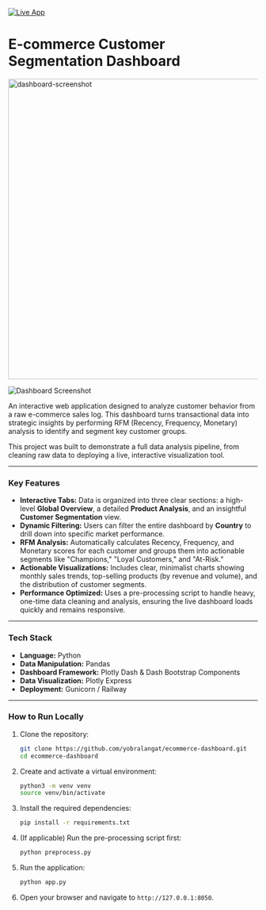 [![Live App](https://img.shields.io/badge/Live-App-brightgreen?style=for-the-badge)](https://ecommerce-dashboard-production-46ed.up.railway.app/)

# E-commerce Customer Segmentation Dashboard
<img width="1320" height="606" alt="dashboard-screenshot" src="https://github.com/user-attachments/assets/fb66616b-9384-4948-96c4-5486a6bb51c5" />

![Dashboard Screenshot](<img width="1320" height="606" alt="dashboard-screenshot" src="https://github.com/user-attachments/assets/fb66616b-9384-4948-96c4-5486a6bb51c5" />) 

An interactive web application designed to analyze customer behavior from a raw e-commerce sales log. This dashboard turns transactional data into strategic insights by performing RFM (Recency, Frequency, Monetary) analysis to identify and segment key customer groups.

This project was built to demonstrate a full data analysis pipeline, from cleaning raw data to deploying a live, interactive visualization tool.

---

### Key Features

*   **Interactive Tabs:** Data is organized into three clear sections: a high-level **Global Overview**, a detailed **Product Analysis**, and an insightful **Customer Segmentation** view.
*   **Dynamic Filtering:** Users can filter the entire dashboard by **Country** to drill down into specific market performance.
*   **RFM Analysis:** Automatically calculates Recency, Frequency, and Monetary scores for each customer and groups them into actionable segments like "Champions," "Loyal Customers," and "At-Risk."
*   **Actionable Visualizations:** Includes clear, minimalist charts showing monthly sales trends, top-selling products (by revenue and volume), and the distribution of customer segments.
*   **Performance Optimized:** Uses a pre-processing script to handle heavy, one-time data cleaning and analysis, ensuring the live dashboard loads quickly and remains responsive.

---

### Tech Stack

*   **Language:** Python
*   **Data Manipulation:** Pandas
*   **Dashboard Framework:** Plotly Dash & Dash Bootstrap Components
*   **Data Visualization:** Plotly Express
*   **Deployment:** Gunicorn / Railway

---

### How to Run Locally

1.  Clone the repository:
    ```bash
    git clone https://github.com/yobralangat/ecommerce-dashboard.git
    cd ecommerce-dashboard
    ```

2.  Create and activate a virtual environment:
    ```bash
    python3 -m venv venv
    source venv/bin/activate
    ```

3.  Install the required dependencies:
    ```bash
    pip install -r requirements.txt
    ```

4.  (If applicable) Run the pre-processing script first:
    ```bash
    python preprocess.py
    ```

5.  Run the application:
    ```bash
    python app.py
    ```

6.  Open your browser and navigate to `http://127.0.0.1:8050`.
